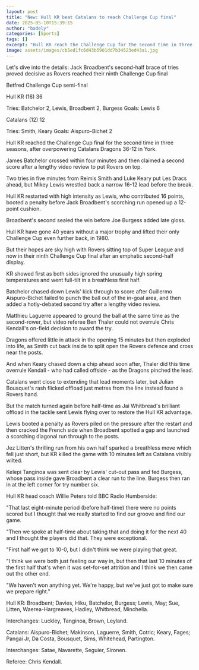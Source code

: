 ```yaml
---
layout: post
title: "New: Hull KR beat Catalans to reach Challenge Cup final"
date: 2025-05-10T15:39:15
author: "badely"
categories: [Sports]
tags: []
excerpt: "Hull KR reach the Challenge Cup for the second time in three seasons as they overpower Catalans Dragons in York."
image: assets/images/cb5ed1fc6d43b5901dd7b34523ed43a1.jpg
---
```


Let's dive into the details: Jack Broadbent's second-half brace of tries proved decisive as Rovers reached their ninth Challenge Cup final

Betfred Challenge Cup semi-final

Hull KR (16) 36

Tries: Batchelor 2, Lewis, Broadbent 2, Burgess Goals: Lewis 6

Catalans (12) 12

Tries: Smith, Keary Goals: Aispuro-Bichet 2

Hull KR reached the Challenge Cup final for the second time in three seasons, after overpowering Catalans Dragons 36-12 in York.

James Batchelor crossed within four minutes and then claimed a second score after a lengthy video review to put Rovers on top.

Two tries in five minutes from Reimis Smith and Luke Keary put Les Dracs ahead, but Mikey Lewis wrestled back a narrow 16-12 lead before the break.

Hull KR restarted with high intensity as Lewis, who contributed 16 points, booted a penalty before Jack Broadbent's scorching run opened up a 12-point cushion.

Broadbent's second sealed the win before Joe Burgess added late gloss.

Hull KR have gone 40 years without a major trophy and lifted their only Challenge Cup even further back, in 1980.

But their hopes are sky high with Rovers sitting top of Super League and now in their ninth Challenge Cup final after an emphatic second-half display.

KR showed first as both sides ignored the unusually high spring temperatures and went full-tilt in a breathless first half.

Batchelor chased down Lewis' kick through to score after Guillermo Aispuro-Bichet failed to punch the ball out of the in-goal area, and then added a hotly-debated second try after a lengthy video review.

Matthieu Laguerre appeared to ground the ball at the same time as the second-rower, but video referee Ben Thaler could not overrule Chris Kendall's on-field decision to award the try.

Dragons offered little in attack in the opening 15 minutes but then exploded into life, as Smith cut back inside to split open the Rovers defence and cross near the posts.

And when Keary chased down a chip ahead soon after, Thaler did this time overrule Kendall - who had called offside - as the Dragons pinched the lead.

Catalans went close to extending that lead moments later, but Julian Bousquet's rash flicked offload just metres from the line instead found a Rovers hand.

But the match turned again before half-time as Jai Whitbread's brilliant offload in the tackle sent Lewis flying over to restore the Hull KR advantage.

Lewis booted a penalty as Rovers piled on the pressure after the restart and then cracked the French side when Broadbent spotted a gap and launched a scorching diagonal run through to the posts.

Jez Litten's thrilling run from his own half sparked a breathless move which fell just short, but KR killed the game with 10 minutes left as Catalans visibly wilted.

Kelepi Tanginoa was sent clear by Lewis' cut-out pass and fed Burgess, whose pass inside gave Broadbent a clear run to the line. Burgess then ran in at the left corner for try number six.

Hull KR head coach Willie Peters told BBC Radio Humberside:

"That last eight-minute period (before half-time) there were no points scored but I thought that we really started to find our groove and find our game.

"Then we spoke at half-time about taking that and doing it for the next 40 and I thought the players did that. They were exceptional.

"First half we got to 10-0, but I didn't think we were playing that great.

"I think we were both just feeling our way in, but then that last 10 minutes of the first half that's when it was set-for-set attrition and I think we then came out the other end.

"We haven't won anything yet. We're happy, but we've just got to make sure we prepare right."

Hull KR: Broadbent; Davies, Hiku, Batchelor, Burgess; Lewis, May; Sue, Litten, Waerea-Hargreaves, Hadley, Whitbread, Minchella.

Interchanges: Luckley, Tanginoa, Brown, Leyland.

Catalans: Aispuro-Bichet; Makinson, Laguerre, Smith, Cotric; Keary, Fages; Pangai Jr, Da Costa, Bousquet, Sims, Whitehead, Partington.

Interchanges: Satae, Navarette, Seguier, Sironen.

Referee: Chris Kendall.

